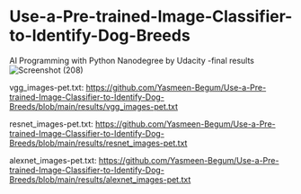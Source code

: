 # Use-a-Pre-trained-Image-Classifier-to-Identify-Dog-Breeds
AI Programming with Python Nanodegree by Udacity
-final results
![Screenshot (208)](https://github.com/Yasmeen-Begum/Use-a-Pre-trained-Image-Classifier-to-Identify-Dog-Breeds/assets/91931504/5568bdf4-7d20-4909-92d4-5d222461f19e)


vgg_images-pet.txt: https://github.com/Yasmeen-Begum/Use-a-Pre-trained-Image-Classifier-to-Identify-Dog-Breeds/blob/main/results/vgg_images-pet.txt
    
resnet_images-pet.txt: https://github.com/Yasmeen-Begum/Use-a-Pre-trained-Image-Classifier-to-Identify-Dog-Breeds/blob/main/results/resnet_images-pet.txt
    
alexnet_images-pet.txt: https://github.com/Yasmeen-Begum/Use-a-Pre-trained-Image-Classifier-to-Identify-Dog-Breeds/blob/main/results/alexnet_images-pet.txt
